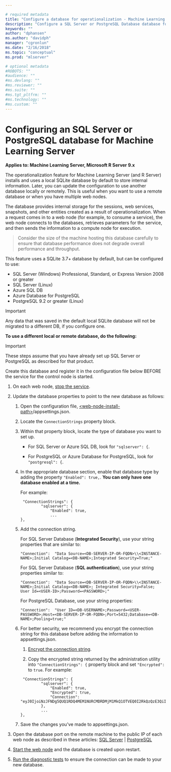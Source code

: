 ```yaml
---

# required metadata
title: "Configure a database for operationalization - Machine Learning Server "
description: "Configure a SQL Server or PostgreSQL Database database for Machine Learning Server"
keywords: ""
author: "dphansen"
ms.author: "davidph"
manager: "cgronlun"
ms.date: "2/16/2018"
ms.topic: "conceptual"
ms.prod: "mlserver"

# optional metadata
#ROBOTS: ""
#audience: ""
#ms.devlang: ""
#ms.reviewer: ""
#ms.suite: ""
#ms.tgt_pltfrm: ""
#ms.technology: ""
#ms.custom: ""
---
```


# Configuring an SQL Server or PostgreSQL database for Machine Learning Server

**Applies to: Machine Learning Server, Microsoft R Server 9.x**

The operationalization feature for Machine Learning Server (and R Server) installs and uses a local SQLite database by default to store internal information. Later, you can update the configuration to use another database locally or remotely. This is useful when you want to use a remote database or when you have multiple web nodes. 

The database provides internal storage for the sessions, web services, snapshots, and other entities created as a result of operationalization. When a request comes in to a web node (for example, to consume a service), the web node connects to the databases, retrieves parameters for the service, and then sends the information to a compute node for execution.

> Consider the size of the machine hosting this database carefully to ensure that database performance does not degrade overall performance and throughput.

This feature uses a SQLite 3.7+ database by default, but can be configured to use:
+ SQL Server (Windows) Professional, Standard, or Express Version 2008 or greater
+ SQL Server (Linux)
+ Azure SQL DB
+ Azure Database for PostgreSQL
+ PostgreSQL 9.2 or greater (Linux)

> [!Important]
> Any data that was saved in the default local SQLite database will not be migrated to a different DB,  if you configure one.

<a name="sqlserver"></a>
<a name="postgresql"></a>

**To use a different local or remote database, do the following:**

>[!IMPORTANT] 
>These steps assume that you have already set up SQL Server or PostgreSQL as described for that product.
>
> Create this database and register it in the configuration file below BEFORE the service for the control node is started.

1.  On each web node, [stop the service](configure-admin-cli-stop-start.md).

1.  Update the database properties to point to the new database as follows:

    1. Open the configuration file, [\<web-node-install-path>](../operationalize/configure-find-admin-configuration-file.md)/appsettings.json. 

    1. Locate the `ConnectionStrings` property block.

    1. Within that property block, locate the type of database you want to set up.
       + For SQL Server or Azure SQL DB, look for `"sqlserver": {`.

       + For PostgreSQL or Azure Database for PostgreSQL, look for `"postgresql": {`.

    1. In the appropriate database section, enable that database type by adding the property `"Enabled": true,`. **You can only have one database enabled at a time.** 
       
       For example:
       ```
        "ConnectionStrings": {
                "sqlserver": {
                    "Enabled": true,
                    ...
       },
       ```

    1. Add the connection string.

       For SQL Server Database (**Integrated Security**), use your string properties that are similar to:
       ``` 
       "Connection":  "Data Source=<DB-SERVER-IP-OR-FQDN>\\<INSTANCE-NAME>;Initial Catalog=<DB-NAME>;Integrated Security=True;"
       ```

       For SQL Server Database (**SQL authentication**), use your string properties similar to: 
       ``` 
       "Connection":  "Data Source=<DB-SERVER-IP-OR-FQDN>\\<INSTANCE-NAME>;Initial Catalog=<DB-NAME>; Integrated Security=False; User Id=<USER-ID>;Password=<PASSWORD>;"
       ```

       For PostgreSQL Database, use your string properties:
       ``` 
       "Connection":  "User ID=<DB-USERNAME>;Password=<USER-PASSWORD>;Host=<DB-SERVER-IP-OR-FQDN>;Port=5432;Database=<DB-NAME>;Pooling=true;"
       ```       
    
    1. <a name="encrypt"></a>For better security, we recommend you encrypt the connection string for this database before adding the information to appsettings.json.
    
       1. [Encrypt the connection string](configure-admin-cli-encrypt-credentials.md).

       1. Copy the encrypted string returned by the administration utility into `"ConnectionStrings": {` property block and set `"Encrypted":` to `true`. For example:
            
       ```
        "ConnectionStrings": {
                "sqlserver": {
                    "Enabled": true,
                    "Encrypted": true,
                    "Connection": "eyJ0IjoiNzJFNDg5QUQ1RDQ4MEM1NURCMDRDMjM1MkQ1OTVEQ0I2RkQzQzE3QiIsInMiOiJFWkNhNUdJMUNSRFV0bXZHVEIxcmNRcmxXTE9QM2ZTOGtTWFVTRk5QSk9vVXRWVzRSTlh1THcvcDd0bCtQdFN3QVRFRjUvL2ZJMjB4K2xTME00VHRKZDdkcUhKb294aENOQURyZFY1KzZ0bUgzWG1TOWNVUkdwdjl3TGdTaUQ0Z0tUV0QrUDNZdEVMMCtrOStzdHB"
                },
                ...
       },
       ```       

    1. Save the changes you've made to appsettings.json.

1. Open the database port on the remote machine to the public IP of each web node as described in these articles: [SQL Server](https://docs.microsoft.com//sql/database-engine/configure-windows/configure-a-windows-firewall-for-database-engine-access) | [PostgreSQL](https://www.postgresql.org/docs/current/static/auth-pg-hba-conf.html)
         
1. [Start the web node](configure-admin-cli-stop-start.md) and the database is created upon restart.

1. [Run the diagnostic tests](configure-run-diagnostics.md) to ensure the connection can be made to your new database.